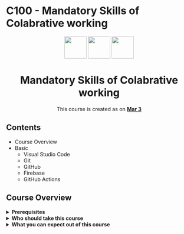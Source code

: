 # C100 - Mandatory Skills of Colabrative working

<div align="center">
  <img height="60" src="https://img.icons8.com/ios-filled/50/000000/github.png"/>
  <img height="60" src="https://img.icons8.com/color/48/000000/visual-studio--v1.png"/>
  <img height="60" src="https://img.icons8.com/color/48/000000/firebase.png"/>
  <h1>Mandatory Skills of Colabrative working</h1>

<span>This course is created as on <a href=#><b>Mar 3</b></a>
</span>

<!-- [![Open in Gitpod](https://gitpod.io/button/open-in-gitpod.svg)](https://gitpod.io/#https://github.com/eternals-school/C100) -->

</div>


## Contents

+ Course Overview
+ Basic
  - Visual Studio Code
  - Git
  - GitHub
  - Firebase
  - GitHub Actions


## Course Overview
<details><summary><b>Prerequisites</b></summary>
<p>
<ul>
<li>Basic knowledge of Browser </li>
</ul>
</p>
</details>

<details><summary><b>Who should take this course</b></summary>
<p>
Anyone who has started/new with leass than 1 years of experience in CS
</p>
</details>

<details><summary><b>What you can expect out of this course</b></summary>
<p>
You will get a striong understanding about the how people collaboratively work on a big projects
</p>
</details>